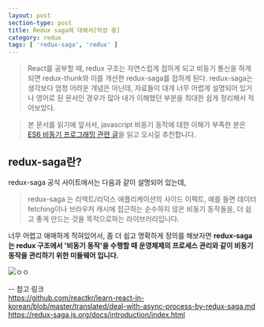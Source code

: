 ```yaml
---
layout: post
section-type: post
title: Redux saga에 대해서[작성 중]
category: redux
tags: [ 'redux-saga', 'redux' ]
---
```


> React를 공부할 때, redux 구조는 자연스럽게 접하게 되고 비동기 통신을 하게 되면 redux-thunk와 이를 개선한 redux-saga를 접하게 된다.
> redux-saga는 생각보다 엄청 어려운 개념은 아닌데, 자료들이 대개 너무 어렵게 설명되어 있거나 영어로 된 문서인 경우가 많아 내가 이해했던 부분을 최대한 쉽게 정리해서 적어보았다.

> 본 문서를 읽기에 앞서서, javascript 비동기 동작에 대한 이해가 부족한 분은 [ES6 비동기 프로그래밍 관련 글](https://wkdtjsgur100.github.io/blog/2017/03/30/es6-async-programming/)을 읽고 오시길 추천합니다.

## redux-saga란?

redux-saga 공식 사이트에서는 다음과 같이 설명되어 있는데,
> redux-saga 는 리액트/리덕스 애플리케이션의 사이드 이펙트, 예를 들면 데이터 fetching이나 브라우저 캐시에 접근하는 순수하지 않은 비동기 동작들을, 더 쉽고 좋게 만드는 것을 목적으로하는 라이브러리입니다.

너무 어렵고 애매하게 적혀있어서, 좀 더 쉽고 명확하게 정의를 해보자면
__redux-saga는 redux 구조에서 '비동기 동작'을 수행할 때 운영체제의 프로세스 관리와 같이 비동기 동작을 관리하기 위한 미들웨어 입니다.__

![ㅇㅇ](https://github.com/reactkr/learn-react-in-korean/blob/master/translated/assets/deal-with-async-process-by-redux-saga/redux-saga-diagram.png)


-- 참고 링크  
https://github.com/reactkr/learn-react-in-korean/blob/master/translated/deal-with-async-process-by-redux-saga.md  
https://redux-saga.js.org/docs/introduction/index.html  
